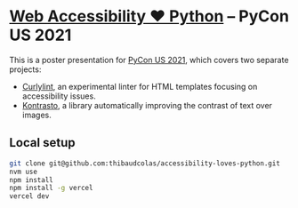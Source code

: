 # [Web Accessibility ♥ Python](https://accessibility-loves-python.vercel.app/) – PyCon US 2021

This is a poster presentation for [PyCon US 2021](https://us.pycon.org/2021/), which covers two separate projects:

- [Curlylint](https://www.curlylint.org/), an experimental linter for HTML templates focusing on accessibility issues.
- [Kontrasto](https://kontrasto.netlify.app/), a library automatically improving the contrast of text over images.

## Local setup

```bash
git clone git@github.com:thibaudcolas/accessibility-loves-python.git
nvm use
npm install
npm install -g vercel
vercel dev
```
